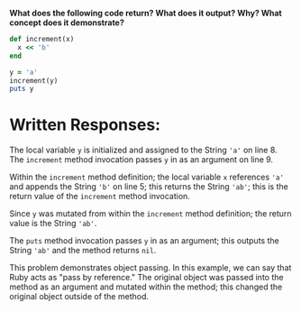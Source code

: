 **What does the following code return? What does it output? Why? What concept does it demonstrate?**

```ruby
def increment(x)
  x << 'b'
end

y = 'a'
increment(y)
puts y
```
# Written Responses:

The local variable `y` is initialized and assigned to the String `'a'` on line 8. The `increment` method invocation passes `y` in as an argument on line 9.

Within the `increment` method definition; the local variable `x` references `'a'` and appends the String `'b'` on line 5; this returns the String `'ab'`; this is the return value of the `increment` method invocation.

Since `y` was mutated from within the `increment` method definition; the return value is the String `'ab'`.

The `puts` method invocation passes `y` in as an argument; this outputs the String `'ab'` and the method returns `nil`.

This problem demonstrates object passing. In this example, we can say that Ruby acts as "pass by reference." The original object was passed into the method as an argument and mutated within the method; this changed the original object outside of the method.

